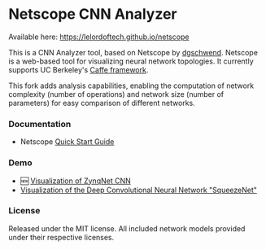 # Netscope CNN Analyzer

Available here: https://lelordoftech.github.io/netscope 

This is a CNN Analyzer tool, based on Netscope by [dgschwend](https://github.com/dgschwend).
Netscope is a web-based tool for visualizing neural network topologies. It currently supports UC Berkeley's [Caffe framework](https://github.com/bvlc/caffe).

This fork adds analysis capabilities, enabling the computation of network complexity (number of operations) and network size (number of parameters) for easy comparison of different networks.

### Documentation
- Netscope [Quick Start Guide](https://lelordoftech.github.io/netscope/quickstart.html)

### Demo
- :new: [Visualization of ZynqNet CNN](https://lelordoftech.github.io/netscope/#/preset/zynqnet)
- [Visualization of the Deep Convolutional Neural Network "SqueezeNet"](https://lelordoftech.github.io/netscope/#/preset/squeezenet)

### License

Released under the MIT license.
All included network models provided under their respective licenses.
